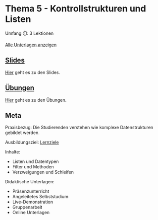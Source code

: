 # Thema 5 - Kontrollstrukturen und Listen

Umfang ⏱️: 3 Lektionen

[Alle Unterlagen anzeigen](https://github.com/janikvonrotz/python.casa/tree/main/topic-5)

## [Slides](slides5.md)

[Hier](slides5.md) geht es zu den Slides.

## [Übungen](excercise5.md)

[Hier](excercise5.md) geht es zu den Übungen.

## Meta

Praxisbezug: Die Studierenden verstehen wie komplexe Datenstrukturen gebildet werden.

Ausbildungsziel: [Lernziele](slides5.md#Lernziele)

Inhalte:
* Listen und Datentypen
* Filter und Methoden
* Verzweigungen und Schleifen

Didaktische Unterlagen:
* Präsenzunterricht
* Angeleitetes Selbststudium
* Live-Demonstration
* Gruppenarbeit
* Online Unterlagen